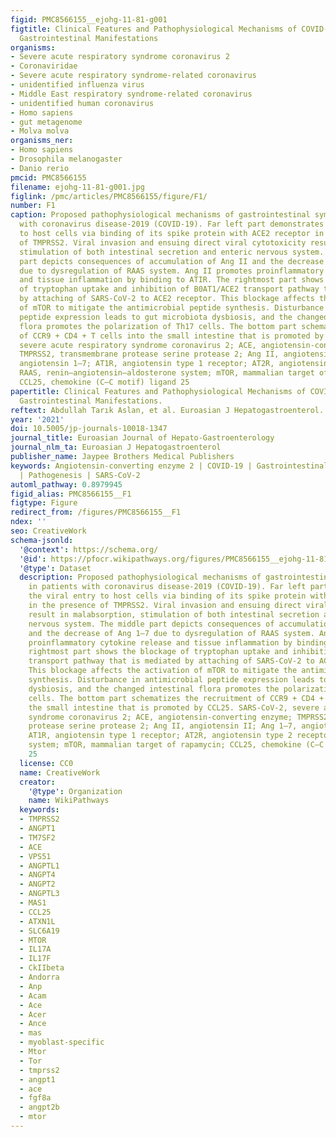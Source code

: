 ```yaml
---
figid: PMC8566155__ejohg-11-81-g001
figtitle: Clinical Features and Pathophysiological Mechanisms of COVID-19-associated
  Gastrointestinal Manifestations
organisms:
- Severe acute respiratory syndrome coronavirus 2
- Coronaviridae
- Severe acute respiratory syndrome-related coronavirus
- unidentified influenza virus
- Middle East respiratory syndrome-related coronavirus
- unidentified human coronavirus
- Homo sapiens
- gut metagenome
- Molva molva
organisms_ner:
- Homo sapiens
- Drosophila melanogaster
- Danio rerio
pmcid: PMC8566155
filename: ejohg-11-81-g001.jpg
figlink: /pmc/articles/PMC8566155/figure/F1/
number: F1
caption: Proposed pathophysiological mechanisms of gastrointestinal symptoms in patients
  with coronavirus disease-2019 (COVID-19). Far left part demonstrates the viral entry
  to host cells via binding of its spike protein with ACE2 receptor in the presence
  of TMPRSS2. Viral invasion and ensuing direct viral cytotoxicity result in malabsorption,
  stimulation of both intestinal secretion and enteric nervous system. The middle
  part depicts consequences of accumulation of Ang II and the decrease of Ang 1–7
  due to dysregulation of RAAS system. Ang II promotes proinflammatory cytokine release
  and tissue inflammation by binding to ATIR. The rightmost part shows the blockage
  of tryptophan uptake and inhibition of B0AT1/ACE2 transport pathway that is mediated
  by attaching of SARS-CoV-2 to ACE2 receptor. This blockage affects the activation
  of mTOR to mitigate the antimicrobial peptide synthesis. Disturbance in antimicrobial
  peptide expression leads to gut microbiota dysbiosis, and the changed intestinal
  flora promotes the polarization of Th17 cells. The bottom part schematizes the recruitment
  of CCR9 + CD4 + T cells into the small intestine that is promoted by CCL25. SARS-CoV-2,
  severe acute respiratory syndrome coronavirus 2; ACE, angiotensin-converting enzyme;
  TMPRSS2, transmembrane protease serine protease 2; Ang II, angiotensin II; Ang 1–7,
  angiotensin 1–7; AT1R, angiotensin type 1 receptor; AT2R, angiotensin type 2 receptor;
  RAAS, renin–angiotensin–aldosterone system; mTOR, mammalian target of rapamycin;
  CCL25, chemokine (C–C motif) ligand 25
papertitle: Clinical Features and Pathophysiological Mechanisms of COVID-19-associated
  Gastrointestinal Manifestations.
reftext: Abdullah Tarık Aslan, et al. Euroasian J Hepatogastroenterol. 2021 Jul-Dec;11(2):81-86.
year: '2021'
doi: 10.5005/jp-journals-10018-1347
journal_title: Euroasian Journal of Hepato-Gastroenterology
journal_nlm_ta: Euroasian J Hepatogastroenterol
publisher_name: Jaypee Brothers Medical Publishers
keywords: Angiotensin-converting enzyme 2 | COVID-19 | Gastrointestinal manifestations
  | Pathogenesis | SARS-CoV-2
automl_pathway: 0.8979945
figid_alias: PMC8566155__F1
figtype: Figure
redirect_from: /figures/PMC8566155__F1
ndex: ''
seo: CreativeWork
schema-jsonld:
  '@context': https://schema.org/
  '@id': https://pfocr.wikipathways.org/figures/PMC8566155__ejohg-11-81-g001.html
  '@type': Dataset
  description: Proposed pathophysiological mechanisms of gastrointestinal symptoms
    in patients with coronavirus disease-2019 (COVID-19). Far left part demonstrates
    the viral entry to host cells via binding of its spike protein with ACE2 receptor
    in the presence of TMPRSS2. Viral invasion and ensuing direct viral cytotoxicity
    result in malabsorption, stimulation of both intestinal secretion and enteric
    nervous system. The middle part depicts consequences of accumulation of Ang II
    and the decrease of Ang 1–7 due to dysregulation of RAAS system. Ang II promotes
    proinflammatory cytokine release and tissue inflammation by binding to ATIR. The
    rightmost part shows the blockage of tryptophan uptake and inhibition of B0AT1/ACE2
    transport pathway that is mediated by attaching of SARS-CoV-2 to ACE2 receptor.
    This blockage affects the activation of mTOR to mitigate the antimicrobial peptide
    synthesis. Disturbance in antimicrobial peptide expression leads to gut microbiota
    dysbiosis, and the changed intestinal flora promotes the polarization of Th17
    cells. The bottom part schematizes the recruitment of CCR9 + CD4 + T cells into
    the small intestine that is promoted by CCL25. SARS-CoV-2, severe acute respiratory
    syndrome coronavirus 2; ACE, angiotensin-converting enzyme; TMPRSS2, transmembrane
    protease serine protease 2; Ang II, angiotensin II; Ang 1–7, angiotensin 1–7;
    AT1R, angiotensin type 1 receptor; AT2R, angiotensin type 2 receptor; RAAS, renin–angiotensin–aldosterone
    system; mTOR, mammalian target of rapamycin; CCL25, chemokine (C–C motif) ligand
    25
  license: CC0
  name: CreativeWork
  creator:
    '@type': Organization
    name: WikiPathways
  keywords:
  - TMPRSS2
  - ANGPT1
  - TM7SF2
  - ACE
  - VPS51
  - ANGPTL1
  - ANGPT4
  - ANGPT2
  - ANGPTL3
  - MAS1
  - CCL25
  - ATXN1L
  - SLC6A19
  - MTOR
  - IL17A
  - IL17F
  - CkIIbeta
  - Andorra
  - Anp
  - Acam
  - Ace
  - Acer
  - Ance
  - mas
  - myoblast-specific
  - Mtor
  - Tor
  - tmprss2
  - angpt1
  - ace
  - fgf8a
  - angpt2b
  - mtor
---
```

